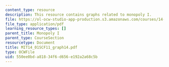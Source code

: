 ```yaml
---
content_type: resource
description: This resource contains graphs related to monopoly I.
file: https://ol-ocw-studio-app-production.s3.amazonaws.com/courses/14-01sc-principles-of-microeconomics-fall-2011/550ee0bda81834f6d656e192a2a68c5b_MIT14_01SCF11_graph14.pdf
file_type: application/pdf
learning_resource_types: []
parent_title: Monopoly I
parent_type: CourseSection
resourcetype: Document
title: MIT14_01SCF11_graph14.pdf
type: OCWFile
uid: 550ee0bd-a818-34f6-d656-e192a2a68c5b
---
```

